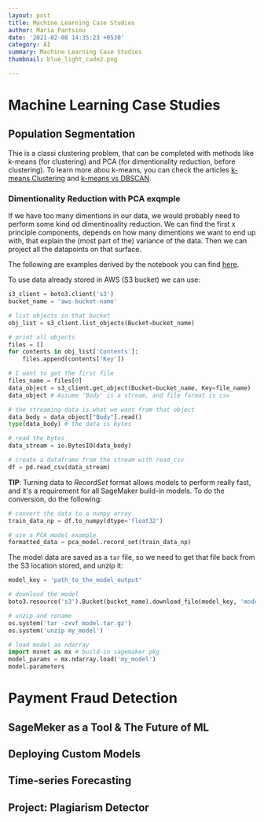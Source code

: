 ```yaml
---
layout: post
title: Machine Learning Case Studies
author: Maria Pantsiou
date: '2021-02-08 14:35:23 +0530'
category: AI
summary: Machine Learning Case Studies
thumbnail: blue_light_cude2.png

---
```

<script src="https://cdn.mathjax.org/mathjax/latest/MathJax.js?config=TeX-AMS-MML_HTMLorMML" type="text/javascript"></script>
<script type="text/x-mathjax-config">
    MathJax.Hub.Config({
        tex2jax: {
            skipTags: ['script', 'noscript', 'style', 'textarea', 'pre'],
            displayMath: [['$$','$$']],
            inlineMath: [['$','$']],
        },
    });
</script>

# Machine Learning Case Studies
## Population Segmentation
Thie is a classi clustering problem, that can be completed with  methods like k-means (for clustering) and PCA (for dimentionality reduction, before clustering). To learn more abou k-means, you can check the articles [k-means Clustering](https://punchyou.github.io/datascience/2020/06/22/kmeans-analysis-notes/#/) and [k-means vs DBSCAN](https://punchyou.github.io/datascience/2020/06/25/keams-vs-dbscan/#/).

### Dimentionality Reduction with PCA exqmple
If we have too many dimentions in our data, we would probably need to  perform some kind od dimentinoality reduction. We can find the first x principle components, depends on how many dimentions we want to end up with, that explain the (most part of the) variance of the data. Then we can project all the datapoints on that surface.

The following are examples derived by the notebook you can find [here](https://github.com/Punchyou/ML_SageMaker_Studies/blob/master/Population_Segmentation/Pop_Segmentation_Solution.ipynb).

To use data already stored in AWS (S3 bucket) we can use:
```py
s3_client = boto3.client('s3')
bucket_name = 'aws-bucket-name'

# list objects in that bucket
obj_list = s3_client.list_objects(Bucket=bucket_name)

# print all objects
files = []
for contents in obj_list['Contents']:
	files.append(contents['Key'])

# I want to get the first file
files_name = files[0]
data_object = s3_client.get_object(Bucket=bucket_name, Key=file_name)
data_object # Assume 'Body' is a stream, and file format is csv

# the streaming data is what we want from that object
data_body = data_object["Body"].read()
type(data_body) # the data is bytes

# read the bytes
data_stream = io.BytesIO(data_body)

# create a dataframe from the stream with read_csv
df = pd.read_csv(data_stream)
```

**TIP**: Turning data to *RecordSet* format allows models to perform really fast, and it's a requirement for all SageMaker build-in models. To do the conversion, do the following:

```py
# convert the data to a numpy array
train_data_np = df.to_numpy(dtype='float32')

# use a PCA model example
formatted_data = pca_model.record_set(train_data_np)

```

The model data are saved as a `tar` file, so we need to get that file back from the S3 location stored, and unzip it:

```py
model_key = 'path_to_the_model_output'

# download the model
boto3.resource('s3').Bucket(bucket_name).download_file(model_key, 'model.tar.gz')

# unzip and rename
os.system('tar -zxvf model.tar.gz')
os.system('unzip my_model')

# load model as ndarray
import mxnet as mx # build-in sagemaker pkg
model_params = mx.ndarray.load('my_model')
model.parameters
```


# Payment Fraud Detection
## SageMeker as a Tool & The Future of ML
## Deploying Custom Models
## Time-series Forecasting
## Project: Plagiarism Detector
